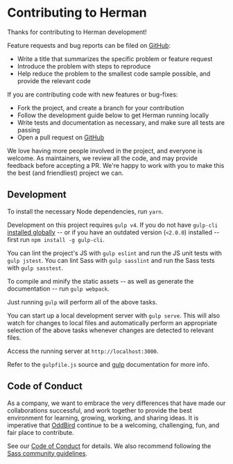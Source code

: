 # Contributing to Herman

Thanks for contributing to Herman development!

Feature requests and bug reports
can be filed on [GitHub][github]:

- Write a title that summarizes the specific problem
  or feature request
- Introduce the problem with steps to reproduce
- Help reduce the problem to the smallest code sample possible,
  and provide the relevant code

[github]: https://github.com/oddbird/sassdoc-theme-herman/issues

If you are contributing code
with new features or bug-fixes:

- Fork the project, and create a branch for your contribution
- Follow the development guide below to get Herman running locally
- Write tests and documentation as necessary,
  and make sure all tests are passing
- Open a pull request on [GitHub][github]

We love having more people involved in the project,
and everyone is welcome.
As maintainers, we review all the code,
and may provide feedback before accepting a PR.
We're happy to work with you to make this the best
(and friendliest) project we can.


## Development

To install the necessary Node dependencies, run ``yarn``.

Development on this project requires ``gulp v4``.
If you do not have ``gulp-cli`` [installed globally](https://github.com/gulpjs/gulp/blob/master/docs/getting-started.md#install-the-gulp-command) --
or if you have an outdated version (``<2.0.0``) installed --
first run ``npm install -g gulp-cli``.

You can lint the project's JS with ``gulp eslint``
and run the JS unit tests with ``gulp jstest``.
You can lint Sass with ``gulp sasslint``
and run the Sass tests with ``gulp sasstest``.

To compile and minify the static assets --
as well as generate the documentation --
run ``gulp webpack``.

Just running ``gulp`` will perform all of the above tasks.

You can start up a local development server with ``gulp serve``.
This will also watch for changes to local files
and automatically perform an appropriate selection of the above tasks
whenever changes are detected to relevant files.

Access the running server at ``http://localhost:3000``.

Refer to the ``gulpfile.js`` source and [gulp](http://gulpjs.com/)
documentation for more info.


## Code of Conduct

As a company,
we want to embrace the very differences
that have made our collaborations successful,
and work together to provide the best environment
for learning, growing, working, and sharing ideas.
It is imperative that [OddBird][oddbird] continue to be
a welcoming, challenging, fun, and fair place to contribute.

See our [Code of Conduct][coc] for details.
We also recommend following the [Sass community guidelines][sass].

[oddbird]: http://oddbird.net/
[coc]: http://oddbird.net/conduct/
[sass]: http://sass-lang.com/community-guidelines
